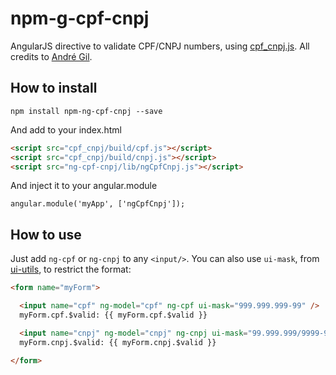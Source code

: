 # npm-g-cpf-cnpj

AngularJS directive to validate CPF/CNPJ numbers, using [cpf_cnpj.js](https://github.com/fnando/cpf_cnpj.js). All credits to [André Gil](https://github.com/gil/ng-cpf-cnpj).

## How to install

```npm install npm-ng-cpf-cnpj --save```

And add to your index.html

```html
<script src="cpf_cnpj/build/cpf.js"></script>
<script src="cpf_cnpj/build/cnpj.js"></script>
<script src="ng-cpf-cnpj/lib/ngCpfCnpj.js"></script>
```
And inject it to your angular.module

```angular.module('myApp', ['ngCpfCnpj']); ```

## How to use

Just add ```ng-cpf``` or ```ng-cnpj``` to any ```<input/>```. You can also use ```ui-mask```, from [ui-utils](https://github.com/angular-ui/ui-utils), to restrict the format:

```html
<form name="myForm">

  <input name="cpf" ng-model="cpf" ng-cpf ui-mask="999.999.999-99" />
  myForm.cpf.$valid: {{ myForm.cpf.$valid }}

  <input name="cnpj" ng-model="cnpj" ng-cnpj ui-mask="99.999.999/9999-99" />
  myForm.cnpj.$valid: {{ myForm.cnpj.$valid }}

</form>
```
